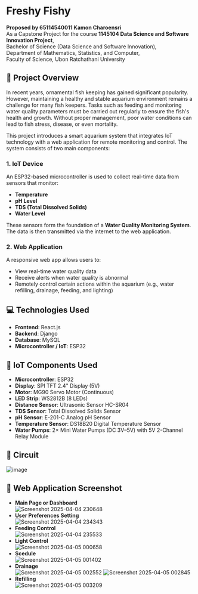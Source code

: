 # Freshy Fishy

**Proposed by 65114540011 Kamon Charoensri**  
As a Capstone Project for the course **1145104 Data Science and Software Innovation Project**,  
Bachelor of Science (Data Science and Software Innovation),  
Department of Mathematics, Statistics, and Computer,  
Faculty of Science, Ubon Ratchathani University

## 📌 Project Overview
In recent years, ornamental fish keeping has gained significant popularity. However, maintaining a healthy and stable aquarium environment remains a challenge for many fish keepers. 
Tasks such as feeding and monitoring water quality parameters must be carried out regularly to ensure the fish's health and growth. 
Without proper management, poor water conditions can lead to fish stress, disease, or even mortality.

This project introduces a smart aquarium system that integrates IoT technology with a web application for remote monitoring and control. The system consists of two main components:

### 1. IoT Device
An ESP32-based microcontroller is used to collect real-time data from sensors that monitor:
- **Temperature**
- **pH Level**
- **TDS (Total Dissolved Solids)**
- **Water Level**

These sensors form the foundation of a **Water Quality Monitoring System**. The data is then transmitted via the internet to the web application.

### 2. Web Application
A responsive web app allows users to:
- View real-time water quality data
- Receive alerts when water quality is abnormal
- Remotely control certain actions within the aquarium (e.g., water refilling, drainage, feeding, and lighting)

## 💻 Technologies Used
- **Frontend**: React.js  
- **Backend**: Django
- **Database**: MySQL
- **Microcontroller / IoT**: ESP32

## 📡 IoT Components Used
- **Microcontroller**: ESP32 
- **Display**: SPI TFT 2.4" Display (5V)
- **Motor**: MG90 Servo Motor (Continuous)
- **LED Strip**: WS2812B (8 LEDs)
- **Distance Sensor**: Ultrasonic Sensor HC-SR04
- **TDS Sensor**: Total Dissolved Solids Sensor
- **pH Sensor**: E-201-C Analog pH Sensor
- **Temperature Sensor**: DS18B20 Digital Temperature Sensor
- **Water Pumps**: 2× Mini Water Pumps (DC 3V–5V) with 5V 2-Channel Relay Module

## 🔌	Circuit
![image](https://github.com/user-attachments/assets/3ed4096a-501d-4b43-902e-700c43603e55)

## 📱 Web Application Screenshot
- **Main Page or Dashboard**  
![Screenshot 2025-04-04 230648](https://github.com/user-attachments/assets/dea94f8e-b592-4753-b892-97b061f60a63)
- **User Preferences Setting**  
![Screenshot 2025-04-04 234343](https://github.com/user-attachments/assets/7171fb13-d780-4f4f-8dc8-1cba1e3bf00c)
- **Feeding Control**  
![Screenshot 2025-04-04 235533](https://github.com/user-attachments/assets/eb422aae-8707-4c17-a3c5-88bf7e7f600b)
- **Light Control**  
![Screenshot 2025-04-05 000658](https://github.com/user-attachments/assets/52f05555-316f-4866-9b64-ffc68b9c7ec2)
- **Scedule**  
![Screenshot 2025-04-05 001402](https://github.com/user-attachments/assets/f1ad328d-681d-4ccf-a8cd-0ee1bc0d355d)
- **Drainage**  
![Screenshot 2025-04-05 002552](https://github.com/user-attachments/assets/306f1850-d1fd-473f-91a7-0f069a4bed27)
![Screenshot 2025-04-05 002845](https://github.com/user-attachments/assets/258318c6-e779-418a-bf6c-00908298274c)
- **Refilling**  
![Screenshot 2025-04-05 003209](https://github.com/user-attachments/assets/2d168035-ec87-4ae0-9316-3c6de297b4a4)
